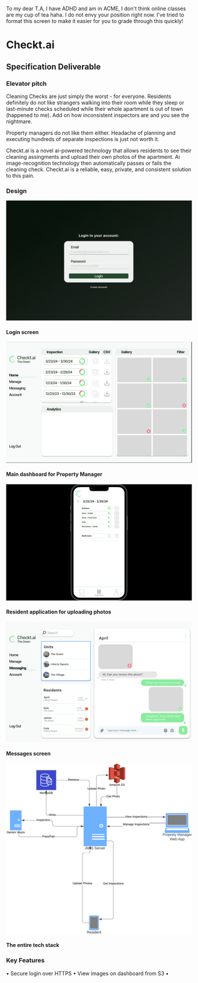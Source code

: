 To my dear T.A,
I have ADHD and am in ACME, I don't think online classes are my cup of tea haha. I do not envy your position right now. I've tried to format this screen to make it easier for you to grade through this quickly!


# Checkt.ai

## Specification Deliverable
### Elevator pitch

Cleaning Checks are just simply the worst - for everyone. Residents definitely do not like strangers walking into their room while they sleep or last-minute checks scheduled while their whole apartment is out of town (happened to me). Add on how inconsistent inspectors are and you see the nightmare.

Property managers do not like them either. Headache of planning and executing hundreds of separate inspections is just not worth it.

Checkt.ai is a novel ai-powered technology that allows residents to see their cleaning assingments and upload their own photos of the apartment. Ai image-recognition technology then automatically passes or fails the cleaning check. Checkt.ai is a reliable, easy, private, and consistent solution to this pain.

### Design
![alt text](media/login.png)

#### Login screen

![alt text](media/home.png)

#### Main dashboard for Property Manager

![alt text](media/add-photo.png)

#### Resident application for uploading photos

![alt text](media/messaging.png)

#### Messages screen

![alt text](media/tech-stack.png)

#### The entire tech stack

### Key Features
• Secure login over HTTPS
• View images on dashboard from S3
• 

